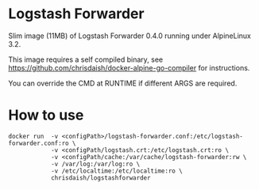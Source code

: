 Logstash Forwarder
==================

Slim image (11MB) of Logstash Forwarder 0.4.0 running under AlpineLinux 3.2.

This image requires a self compiled binary, see https://github.com/chrisdaish/docker-alpine-go-compiler for instructions.

You can override the CMD at RUNTIME if different ARGS are required.

How to use
=========

```
docker run  -v <configPath>/logstash-forwarder.conf:/etc/logstash-forwarder.conf:ro \
            -v <configPath/logstash.crt:/etc/logstash.crt:ro \
            -v <configPath/cache:/var/cache/logstash-forwarder:rw \
            -v /var/log:/var/log:ro \
            -v /etc/localtime:/etc/localtime:ro \
            chrisdaish/logstashforwarder
```

